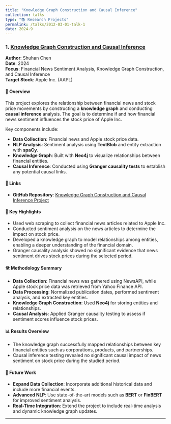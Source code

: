 ```yaml
---
title: "Knowledge Graph Construction and Causal Inference"
collection: talks
type: "📚 Research Projects"
permalink: /talks/2012-03-01-talk-1
date: 2024-9
---
```


### 1. [Knowledge Graph Construction and Causal Inference](https://github.com/ChenShuhan02/Knowledge-Graph-Construction-and-Causal-Inference)

**Author**: Shuhan Chen  
**Date**: 2024  
**Focus**: Financial News Sentiment Analysis, Knowledge Graph Construction, and Causal Inference  
**Target Stock**: Apple Inc. (AAPL)  

#### 📜 Overview
This project explores the relationship between financial news and stock price movements by constructing a **knowledge graph** and conducting **causal inference** analysis. The goal is to determine if and how financial news sentiment influences the stock price of Apple Inc.

Key components include:
- **Data Collection**: Financial news and Apple stock price data.
- **NLP Analysis**: Sentiment analysis using **TextBlob** and entity extraction with **spaCy**.
- **Knowledge Graph**: Built with **Neo4j** to visualize relationships between financial entities.
- **Causal Inference**: Conducted using **Granger causality tests** to establish any potential causal links.

#### 🔗 Links
- **GitHub Repository**: [Knowledge Graph Construction and Causal Inference Project](https://github.com/ChenShuhan02/Knowledge-Graph-Construction-and-Causal-Inference)

#### 🔑 Key Highlights
- Used web scraping to collect financial news articles related to Apple Inc.
- Conducted sentiment analysis on the news articles to determine the impact on stock price.
- Developed a knowledge graph to model relationships among entities, enabling a deeper understanding of the financial domain.
- Granger causality analysis showed no significant evidence that news sentiment drives stock prices during the selected period.

#### 🛠️ Methodology Summary
- **Data Collection**: Financial news was gathered using NewsAPI, while Apple stock price data was retrieved from Yahoo Finance API.
- **Data Processing**: Normalized publication dates, performed sentiment analysis, and extracted key entities.
- **Knowledge Graph Construction**: Used **Neo4j** for storing entities and relationships.
- **Causal Analysis**: Applied Granger causality testing to assess if sentiment scores influence stock prices.

#### 📊 Results Overview
- The knowledge graph successfully mapped relationships between key financial entities such as corporations, products, and partnerships.
- Causal inference testing revealed no significant causal impact of news sentiment on stock price during the studied period.

#### 🚀 Future Work
- **Expand Data Collection**: Incorporate additional historical data and include more financial events.
- **Advanced NLP**: Use state-of-the-art models such as **BERT** or **FinBERT** for improved sentiment analysis.
- **Real-Time Integration**: Extend the project to include real-time analysis and dynamic knowledge graph updates.

---

